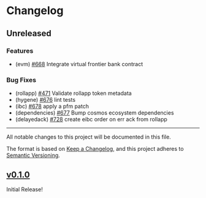 <!--
Guiding Principles:

Changelogs are for humans, not machines.
There should be an entry for every single version.
The same types of changes should be grouped.
Versions and sections should be linkable.
The latest version comes first.
The release date of each version is displayed.
Mention whether you follow Semantic Versioning.

Usage:

Change log entries are to be added to the Unreleased section under the
appropriate stanza (see below). Each entry should ideally include a tag and
the Github issue reference in the following format:

* (<tag>) \#<issue-number> message

The issue numbers will later be link-ified during the release process so you do
not have to worry about including a link manually, but you can if you wish.

Types of changes (Stanzas):

"Features" for new features.
"Improvements" for changes in existing functionality.
"Deprecated" for soon-to-be removed features.
"Bug Fixes" for any bug fixes.
"Client Breaking" for breaking CLI commands and REST routes used by end-users.
"API Breaking" for breaking exported APIs used by developers building on SDK.
"State Machine Breaking" for any changes that result in a different AppState
given same genesisState and txList.
Ref: https://keepachangelog.com/en/1.0.0/
-->

# Changelog

## Unreleased

### Features

- (evm) [#668](https://github.com/dymensionxyz/dymension/issues/668) Integrate virtual frontier bank contract

### Bug Fixes

- (rollapp) [#471](https://github.com/dymensionxyz/dymension/issues/471) Validate rollapp token metadata
- (hygene) [#676](https://github.com/dymensionxyz/dymension/pull/676) lint tests
- (ibc) [#678](https://github.com/dymensionxyz/dymension/pull/678) apply a pfm patch
- (dependencies) [#677](https://github.com/dymensionxyz/dymension/pull/677) Bump cosmos ecosystem dependencies
- (delayedack) [#728](https://github.com/dymensionxyz/dymension/issues/728) create eibc order on err ack from rollapp

___

All notable changes to this project will be documented in this file.

The format is based on [Keep a Changelog](https://keepachangelog.com/en/1.0.0/),
and this project adheres to [Semantic Versioning](https://semver.org/spec/v2.0.0.html).

## [v0.1.0](https://github.com/dymensionxyz/dymension/releases/tag/v0.1.0-alpha)

Initial Release!
